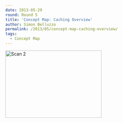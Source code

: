 ```yaml
---
date: 2013-05-29
round: Round 5
title: 'Concept Map: Caching Overview'
author: Simon Belluzzo
permalink: /2013/05/concept-map-caching-overview/
tags:
  - Concept Map
---
```

[<img class="alignnone size-medium wp-image-2932" alt="Scan 2" src="http://files.software-carpentry.org/training-course/2013/05/Scan-2-300x210.jpeg" width="300" height="210" />][1]

 [1]: http://files.software-carpentry.org/training-course/2013/05/Scan-2.jpeg

